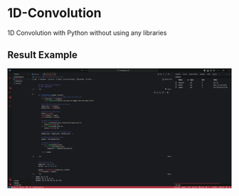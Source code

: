 # 1D-Convolution
1D Convolution with Python without using any libraries

## Result Example
![image](result.png)
